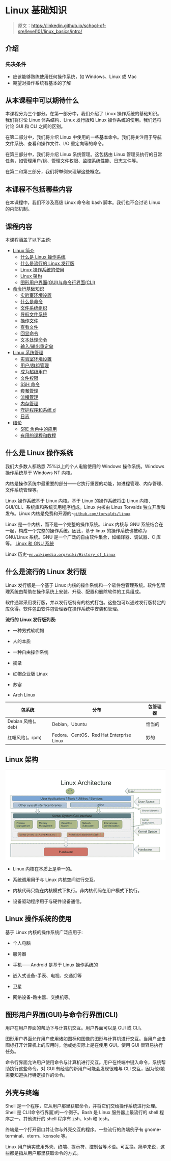 # Linux 基础知识

> 原文：<https://linkedin.github.io/school-of-sre/level101/linux_basics/intro/>

## 介绍

### 先决条件

*   应该能够熟练使用任何操作系统，如 Windows、Linux 或 Mac
*   期望对操作系统有基本的了解

## 从本课程中可以期待什么

本课程分为三个部分。在第一部分中，我们介绍了 Linux 操作系统的基础知识。我们将讨论 Linux 体系结构、Linux 发行版和 Linux 操作系统的使用。我们还将讨论 GUI 和 CLI 之间的区别。

在第二部分中，我们将介绍 Linux 中使用的一些基本命令。我们将关注用于导航文件系统、查看和操作文件、I/O 重定向等的命令。

在第三部分中，我们将介绍 Linux 系统管理。这包括由 Linux 管理员执行的日常任务，如管理用户/组、管理文件权限、监控系统性能、日志文件等。

在第二和第三部分，我们将举例来理解这些概念。

## 本课程不包括哪些内容

在本课程中，我们不涉及高级 Linux 命令和 bash 脚本。我们也不会讨论 Linux 的内部机制。

## 课程内容

本课程涵盖了以下主题:

*   [Linux 简介](https://linkedin.github.io/school-of-sre/level101/linux_basics/intro/)
    *   [什么是 Linux 操作系统](https://linkedin.github.io/school-of-sre/level101/linux_basics/intro/#what-are-linux-operating-systems)
    *   [什么是流行的 Linux 发行版](https://linkedin.github.io/school-of-sre/level101/linux_basics/intro/#what-are-popular-linux-distributions)
    *   [Linux 操作系统的使用](https://linkedin.github.io/school-of-sre/level101/linux_basics/intro/#uses-of-linux-operating-systems)
    *   [Linux 架构](https://linkedin.github.io/school-of-sre/level101/linux_basics/intro/#linux-architecture)
    *   [图形用户界面(GUI)与命令行界面(CLI)](https://linkedin.github.io/school-of-sre/level101/linux_basics/intro/#graphical-user-interface-gui-vs-command-line-interface-cli)
*   [命令行基础知识](https://linkedin.github.io/school-of-sre/level101/linux_basics/command_line_basics/)
    *   [实验室环境设置](https://linkedin.github.io/school-of-sre/level101/linux_basics/command_line_basics/#lab-environment-setup)
    *   [什么是命令](https://linkedin.github.io/school-of-sre/level101/linux_basics/command_line_basics/#what-is-a-command)
    *   [文件系统组织](https://linkedin.github.io/school-of-sre/level101/linux_basics/command_line_basics/#file-system-organization)
    *   [导航文件系统](https://linkedin.github.io/school-of-sre/level101/linux_basics/command_line_basics/#commands-for-navigating-the-file-system)
    *   [操作文件](https://linkedin.github.io/school-of-sre/level101/linux_basics/command_line_basics/#commands-for-manipulating-files)
    *   [查看文件](https://linkedin.github.io/school-of-sre/level101/linux_basics/command_line_basics/#commands-for-viewing-files)
    *   [回显命令](https://linkedin.github.io/school-of-sre/level101/linux_basics/command_line_basics/#echo-command)
    *   [文本处理命令](https://linkedin.github.io/school-of-sre/level101/linux_basics/command_line_basics/#text-processing-commands)
    *   [输入/输出重定向](https://linkedin.github.io/school-of-sre/level101/linux_basics/command_line_basics/#io-redirection)
*   [Linux 系统管理](https://linkedin.github.io/school-of-sre/level101/linux_basics/linux_server_administration/)
    *   [实验室环境设置](https://linkedin.github.io/school-of-sre/level101/linux_basics/linux_server_administration/#lab-environment-setup)
    *   [用户/群组管理](https://linkedin.github.io/school-of-sre/level101/linux_basics/linux_server_administration/#usergroup-management)
    *   [成为超级用户](https://linkedin.github.io/school-of-sre/level101/linux_basics/linux_server_administration/#becoming-a-superuser)
    *   [文件权限](https://linkedin.github.io/school-of-sre/level101/linux_basics/linux_server_administration/#file-permissions)
    *   [SSH 命令](https://linkedin.github.io/school-of-sre/level101/linux_basics/linux_server_administration/#ssh-command)
    *   [套餐管理](https://linkedin.github.io/school-of-sre/level101/linux_basics/linux_server_administration/#package-management)
    *   [流程管理](https://linkedin.github.io/school-of-sre/level101/linux_basics/linux_server_administration/#process-management)
    *   [内存管理](https://linkedin.github.io/school-of-sre/level101/linux_basics/linux_server_administration/#memory-management)
    *   [守护程序和系统 d](https://linkedin.github.io/school-of-sre/level101/linux_basics/linux_server_administration/#daemons)
    *   [日志](https://linkedin.github.io/school-of-sre/level101/linux_basics/linux_server_administration/#logs)
*   [结论](https://linkedin.github.io/school-of-sre/level101/linux_basics/conclusion)
    *   [SRE 角色中的应用](https://linkedin.github.io/school-of-sre/level101/linux_basics/conclusion/#applications-in-sre-role)
    *   [有用的课程和教程](https://linkedin.github.io/school-of-sre/level101/linux_basics/conclusion/#useful-courses-and-tutorials)

## 什么是 Linux 操作系统

我们大多数人都熟悉 75%以上的个人电脑使用的 Windows 操作系统。Windows 操作系统基于 Windows NT 内核。

内核是操作系统中最重要的部分——它执行重要的功能，如进程管理、内存管理、文件系统管理等。

Linux 操作系统基于 Linux 内核。基于 Linux 的操作系统将由 Linux 内核、GUI/CLI、系统库和系统实用程序组成。Linux 内核由 Linus Torvalds 独立开发和发布。Linux 内核是免费和开源的-[`github.com/torvalds/linux`](https://github.com/torvalds/linux)

Linux 是一个内核，而不是一个完整的操作系统。Linux 内核与 GNU 系统结合在一起，构成一个完整的操作系统。因此，基于 linux 的操作系统也被称为 GNU/Linux 系统。GNU 是一个广泛的自由软件集合，如编译器、调试器、C 库等。 [Linux 和 GNU 系统](https://www.gnu.org/gnu/linux-and-gnu.en.html)

Linux 历史-[`en.wikipedia.org/wiki/History_of_Linux`](https://en.wikipedia.org/wiki/History_of_Linux)

## 什么是流行的 Linux 发行版

Linux 发行版是一个基于 Linux 内核的操作系统和一个软件包管理系统。软件包管理系统由帮助在操作系统上安装、升级、配置和删除软件的工具组成。

软件通常采用发行版，并以发行版特有的格式打包。这些包可以通过发行版特定的库获得。软件包由软件包管理器在操作系统中安装和管理。

**流行的 Linux 发行版列表:**

*   一种男式软呢帽

*   人的本质

*   一种自由操作系统

*   摘录

*   红帽企业版 Linux

*   苏塞

*   Arch Linux

| 包系统 | 分布 | 包管理器 |
| --- | --- | --- |
| Debian 风格(。deb) | Debian，Ubuntu | 恰当的 |
| 红帽风格(。rpm) | Fedora、CentOS、Red Hat Enterprise Linux | 妙的 |

## Linux 架构

![](img/0ffc388f4ff5c2cf09e7bf2084e0dddb.png)

*   Linux 内核在本质上是单一的。

*   系统调用用于与 Linux 内核空间进行交互。

*   内核代码只能在内核模式下执行。非内核代码在用户模式下执行。

*   设备驱动程序用于与硬件设备通信。

## Linux 操作系统的使用

基于 Linux 内核的操作系统广泛应用于:

*   个人电脑

*   服务器

*   手机——Android 是基于 Linux 操作系统的

*   嵌入式设备-手表、电视、交通灯等

*   卫星

*   网络设备-路由器、交换机等。

## 图形用户界面(GUI)与命令行界面(CLI)

用户在用户界面的帮助下与计算机交互。用户界面可以是 GUI 或 CLI。

图形用户界面允许用户使用诸如图标和图像的图形与计算机进行交互。当用户点击图标打开计算机上的应用时，他或她实际上是在使用 GUI。使用 GUI 很容易执行任务。

命令行界面允许用户使用命令与计算机进行交互。用户在终端中键入命令，系统帮助执行这些命令。对 GUI 有经验的新用户可能会发现很难与 CLI 交互，因为他/她需要知道执行特定操作的命令。

## 外壳与终端

Shell 是一个程序，它从用户那里获取命令，并将它们交给操作系统进行处理。Shell 是 CLI(命令行界面)的一个例子。Bash 是 Linux 服务器上最流行的 shell 程序之一。其他流行的 shell 程序有 zsh、ksh 和 tcsh。

终端是一个打开窗口并让你与外壳交互的程序。一些流行的终端例子有 gnome-terminal、xterm、konsole 等。

Linux 用户确实使用外壳、终端、提示符、控制台等术语。可互换。简单来说，这些都是指从用户那里获取命令的方式。